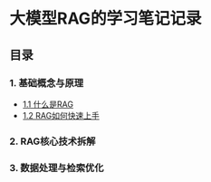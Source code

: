 # 大模型RAG的学习笔记记录

## 目录

### 1. **基础概念与原理**
* [1.1 什么是RAG](1.%E5%9F%BA%E7%A1%80%E6%A6%82%E5%BF%B5%E4%B8%8E%E5%8E%9F%E7%90%86/1.1%20%E4%BB%80%E4%B9%88%E6%98%AFRAG.md)
* [1.2 RAG如何快速上手](1.%E5%9F%BA%E7%A1%80%E6%A6%82%E5%BF%B5%E4%B8%8E%E5%8E%9F%E7%90%86/1.2%20RAG%E5%A6%82%E4%BD%95%E5%BF%AB%E9%80%9F%E4%B8%8A%E6%89%8B.md)

### 2. **RAG核心技术拆解**

### 3. **数据处理与检索优化**

